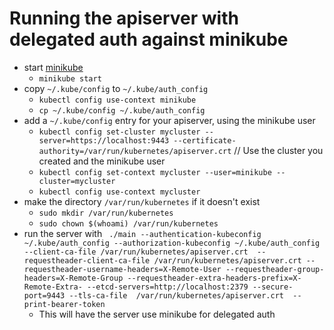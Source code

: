 # Running the apiserver with delegated auth against minikube

- start [minikube](https://github.com/kubernetes/minikube)
  - `minikube start`
- copy `~/.kube/config` to `~/.kube/auth_config`
  - `kubectl config use-context minikube`
  - `cp ~/.kube/config ~/.kube/auth_config`
- add a `~/.kube/config` entry for your apiserver, using the minikube user
  - `kubectl config set-cluster mycluster --server=https://localhost:9443 --certificate-authority=/var/run/kubernetes/apiserver.crt` // Use the cluster you created and the minikube user
  - `kubectl config set-context mycluster --user=minikube --cluster=mycluster`
  - `kubectl config use-context mycluster`
- make the directory `/var/run/kubernetes` if it doesn't exist
  - `sudo mkdir /var/run/kubernetes`
  - `sudo chown $(whoami) /var/run/kubernetes`
- run the server with ` ./main --authentication-kubeconfig ~/.kube/auth_config --authorization-kubeconfig ~/.kube/auth_config --client-ca-file /var/run/kubernetes/apiserver.crt  --requestheader-client-ca-file /var/run/kubernetes/apiserver.crt --requestheader-username-headers=X-Remote-User --requestheader-group-headers=X-Remote-Group --requestheader-extra-headers-prefix=X-Remote-Extra- --etcd-servers=http://localhost:2379 --secure-port=9443 --tls-ca-file  /var/run/kubernetes/apiserver.crt  --print-bearer-token`
  - This will have the server use minikube for delegated auth